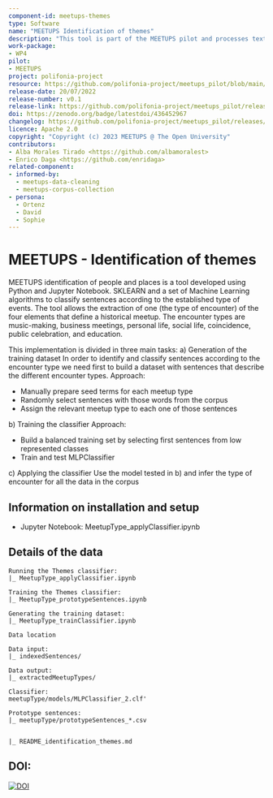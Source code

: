 ```yaml
---
component-id: meetups-themes
type: Software
name: "MEETUPS Identification of themes"
description: "This tool is part of the MEETUPS pilot and processes text from music personalities' biographies to find encounter types. It uses "sklearn" and a set of Machine Learning algorithms to classify sentences according to the established type of events. The tool extracts information from one of the four elements defining a meetup: the type of encounter (what). Encounter type, along with data of the people involved (who), the place (where) and the time it took place (what), complete the historical meetup information."
work-package:
- WP4
pilot:
- MEETUPS
project: polifonia-project
resource: https://github.com/polifonia-project/meetups_pilot/blob/main/MeetupType_applyClassifier.ipynb
release-date: 20/07/2022
release-number: v0.1
release-link: https://github.com/polifonia-project/meetups_pilot/releases/tag/v0.2
doi: https://zenodo.org/badge/latestdoi/436452967
changelog: https://github.com/polifonia-project/meetups_pilot/releases/tag/v0.2
licence: Apache 2.0
copyright: "Copyright (c) 2023 MEETUPS @ The Open University"
contributors:
- Alba Morales Tirado <https://github.com/albamoralest>
- Enrico Daga <https://github.com/enridaga>
related-component:
- informed-by: 
  - meetups-data-cleaning
  - meetups-corpus-collection
- persona:
  - Ortenz
  - David
  - Sophie
---
```


# MEETUPS - Identification of themes

MEETUPS identification of people and places is a tool developed using Python and Jupyter Notebook. SKLEARN and a set of Machine Learning algorithms to classify sentences according to the established type of events. The tool allows the extraction of one (the type of encounter) of the four elements that define a historical meetup. 
The encounter types are music-making, business meetings, personal life, social life, coincidence, public celebration, and education. 

This implementation is divided in three main tasks:
a) Generation of the training dataset
In order to identify and classify sentences according to the encounter type we need first to build a dataset with sentences that describe the different encounter types.
Approach:
- Manually prepare seed terms for each meetup type
- Randomly select sentences with those words from the corpus
- Assign the relevant meetup type to each one of those sentences

b) Training the classifier
Approach:
- Build a balanced training set by selecting first sentences from low represented classes
- Train and test MLPClassifier

c) Applying the classifier
Use the model tested in b) and infer the type of encounter for all the data in the corpus

## Information on installation and setup

  - Jupyter Notebook:
    MeetupType_applyClassifier.ipynb
    
## Details of the data

    Running the Themes classifier:
    |_ MeetupType_applyClassifier.ipynb
    
    Training the Themes classifier:
    |_ MeetupType_prototypeSentences.ipynb
    
    Generating the training dataset:
    |_ MeetupType_trainClassifier.ipynb
    
    Data location
    
    Data input:
    |_ indexedSentences/
    
    Data output:
    |_ extractedMeetupTypes/        

    Classifier:
    meetupType/models/MLPClassifier_2.clf'
    
    Prototype sentences:
    |_ meetupType/prototypeSentences_*.csv
    
    
    |_ README_identification_themes.md
    

## DOI:

[![DOI](https://zenodo.org/badge/436452967.svg)](https://zenodo.org/badge/latestdoi/436452967)

